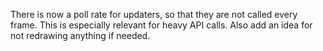 There is now a poll rate for updaters, so that they are not called every frame. This is especially relevant for heavy API calls. Also add an idea for not redrawing anything if needed.
